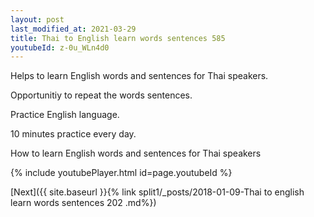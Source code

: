 ```yaml
---
layout: post
last_modified_at: 2021-03-29
title: Thai to English learn words sentences 585 
youtubeId: z-0u_WLn4d0
---
```

 
 
Helps to learn English words and sentences for Thai speakers.

Opportunitiy to repeat the words sentences. 

Practice English language. 
 
10 minutes practice every day. 
 
How to learn English words and sentences for Thai speakers 
 
{% include youtubePlayer.html id=page.youtubeId %}
 
 
[Next]({{ site.baseurl }}{% link  split1/_posts/2018-01-09-Thai to english learn words sentences 202 .md%})
 
